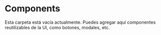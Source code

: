 # Components

Esta carpeta está vacía actualmente. Puedes agregar aquí componentes reutilizables de la UI, como botones, modales, etc.
